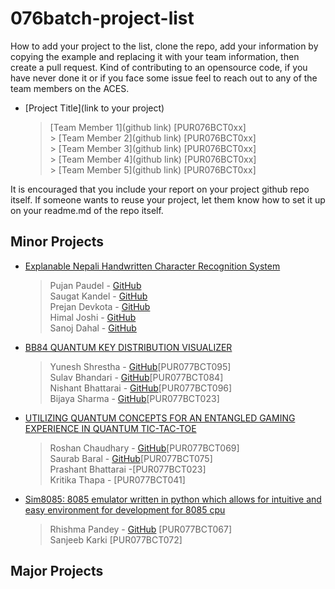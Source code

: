 # 076batch-project-list

How to add your project to the list, clone the repo, add your information by copying the example and replacing it with your team information, then create a pull request. Kind of contributing to an opensource code, if you have never done it or if you face some issue feel to reach out to any of the team members on the ACES.

- [Project Title](link to your project)</br>
  > [Team Member 1](github link) [PUR076BCT0xx]</br> > [Team Member 2](github link) [PUR076BCT0xx]</br> > [Team Member 3](github link) [PUR076BCT0xx]</br> > [Team Member 4](github link) [PUR076BCT0xx]</br> > [Team Member 5](github link) [PUR076BCT0xx]</br>

It is encouraged that you include your report on your project github repo itself. If someone wants to reuse your project, let them know how to set it up on your readme.md of the repo itself.

## Minor Projects

- [Explanable Nepali Handwritten Character Recognition System](https://github.com/pujan9988/XAI-NHCR)<br/>
  > Pujan Paudel - [GitHub](https://github.com/pujan9988)</br>
  > Saugat Kandel - [GitHub](https://github.com/Saugat913)</br>
  > Prejan Devkota - [GitHub]()</br>
  > Himal Joshi - [GitHub](https://github.com/drewjustinn)</br>
  > Sanoj Dahal - [GitHub](https://github.com/sanojDD)

- [BB84 QUANTUM KEY DISTRIBUTION VISUALIZER](https://github.com/YuneshShrestha/BB84_Web_Demo.git)<br/>
  > Yunesh Shrestha - [GitHub](https://github.com/YuneshShrestha)[PUR077BCT095]</br>
  > Sulav Bhandari - [GitHub](https://github.com/cropped33)[PUR077BCT084]</br>
  > Nishant Bhattarai - [GitHub](https://github.com/bhattaraikoxoro)[PUR077BCT096]</br>
  > Bijaya Sharma - [GitHub](https://github.com/bijya0101)[PUR077BCT023]</br>

- [UTILIZING QUANTUM CONCEPTS FOR AN ENTANGLED GAMING EXPERIENCE IN QUANTUM TIC-TAC-TOE](https://github.com/Roshanchau/quantum_tic_tac_toe.git)<br/>
  > Roshan Chaudhary - [GitHub](https://github.com/Roshanchau)[PUR077BCT069]</br>
  > Saurab Baral - [GitHub](https://github.com/Twtamaris)[PUR077BCT075]</br>
  > Prashant Bhattarai -[PUR077BCT023] </br>
  > Kritika Thapa - [PUR077BCT041]</br>

- [Sim8085: 8085 emulator written in python which allows for intuitive and easy environment for development for 8085 cpu](https://github.com/rhishmapandey/Sim8085.git)<br/>
  > Rhishma Pandey - [GitHub](https://github.com/Roshanchau) [PUR077BCT067]</br>
  > Sanjeeb Karki [PUR077BCT072]
## Major Projects
